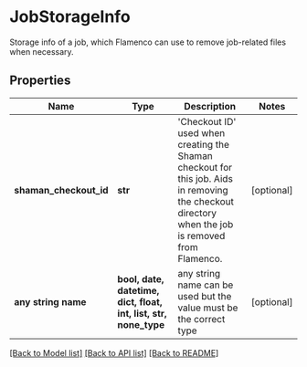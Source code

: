# JobStorageInfo

Storage info of a job, which Flamenco can use to remove job-related files when necessary. 

## Properties
Name | Type | Description | Notes
------------ | ------------- | ------------- | -------------
**shaman_checkout_id** | **str** | &#39;Checkout ID&#39; used when creating the Shaman checkout for this job. Aids in removing the checkout directory when the job is removed from Flamenco.  | [optional] 
**any string name** | **bool, date, datetime, dict, float, int, list, str, none_type** | any string name can be used but the value must be the correct type | [optional]

[[Back to Model list]](../README.md#documentation-for-models) [[Back to API list]](../README.md#documentation-for-api-endpoints) [[Back to README]](../README.md)


